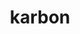 ---
layout: geologicke-obdobi
title: karbon
order: 7
begin: před 354 miliony let
end: před 298 miliony let 
description: karbonský útvar je součástí éry paleozoika (prvohor)
---